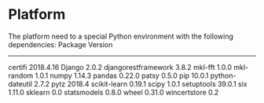# Platform

The platform need to a special Python environment with the following dependencies:
Package             Version
------------------- ---------
certifi             2018.4.16
Django              2.0.2
djangorestframework 3.8.2
mkl-fft             1.0.0
mkl-random          1.0.1
numpy               1.14.3
pandas              0.22.0
patsy               0.5.0
pip                 10.0.1
python-dateutil     2.7.2
pytz                2018.4
scikit-learn        0.19.1
scipy               1.0.1
setuptools          39.0.1
six                 1.11.0
sklearn             0.0
statsmodels         0.8.0
wheel               0.31.0
wincertstore        0.2